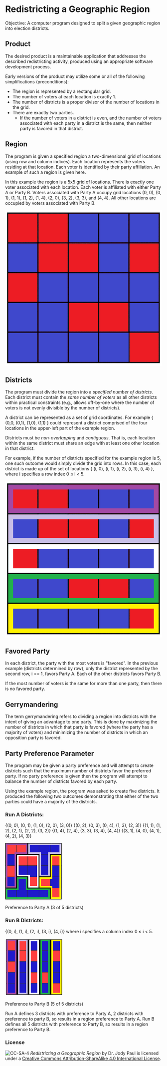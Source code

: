 # Redistricting a Geographic Region

Objective: A computer program designed to split a given geographic region into election districts.

## Product
The desired product is a maintainable application that addresses the described redistricting activity, produced using an appropriate software development process.

Early versions of the product may utilize some or all of the following simplifications (preconditions):

* The region is represented by a rectangular grid.
* The number of voters at each location is exactly 1.
* The number of districts is a proper divisor of the number of locations in the grid.
* There are exactly two parties.
  * If the number of voters in a district is even, and the number of voters associated with each party in a district is the same, then neither party is favored in that district.

## Region
The program is given a specified region a two-dimensional grid of locations (using row and column indices).  Each location represents the voters residing at that location.  Each voter is identified by their party affiliation.  An example of such a region is given here.

In this example the region is a 5x5 grid of locations. There is exactly one voter associated with each location. Each voter is affiliated with either Party A or Party B. Voters associated with Party A occupy grid locations (0, 0), (0, 1), (1, 1), (1, 2), (1, 4), (2, 0), (3, 2), (3, 3), and (4, 4). All other locations are occupied by voters associated with Party B.

![5x5 Region of Locations matching the textual description](/images/NewfigureA.png)
 
## Districts
The program must divide the region into a _specified number of districts_. Each district must contain the _same number of voters_ as all other districts within practical constraints (e.g., allows off-by-one where the number of voters is not evenly divisible by the number of districts).

A district can be represented as a set of grid coordinates.  For example { (0,0, (0,1), (1,0), (1,1) } could represent a district comprised of the four locations in the upper-left part of the example region.

Districts must be _non-overlapping_ and _contiguous_. That is, each location within the same district must share an edge with at least one other location in that district.

For example, if the number of districts specified for the example region is 5, one such outcome would simply divide the grid into rows.  In this case, each district is made up of the set of locations    { (i, 0), (i, 1), (i, 2), (i, 3), (i, 4) }, where i specifies a row index 0 ≤ i < 5. 
 
![Example Region with Districts by Row](/images/NewfigureB.png)
 
 
## Favored Party
In each district, the party with the most voters is "favored". In the previous example (districts determined by row), only the district represented by the second row, i == 1, favors Party A. Each of the other districts favors Party B.

If the most number of voters is the same for more than one party, then there is no favored party.

## Gerrymandering
The term gerrymandering refers to dividing a region into districts with the intent of giving an advantage to one party. This is done by maximizing the number of districts in which that party is favored (where the party has a majority of voters) and minimizing the number of districts in which an opposition party is favored.

## Party Preference Parameter
The program may be given a party preference and will attempt to create districts such that the maximum number of districts favor the preferred party. If no party preference is given then the program will attempt to balance the number of districts favored by each party.

Using the example region, the program was asked to create five districts. It produced the following two outcomes demonstrating that either of the two parties could have a majority of the districts.

### Run A Districts:  
{(0, 0), (0, 1), (1, 0), (2, 0), (3, 0)}
{(0, 2), (0, 3), (0, 4), (1, 3), (2, 3)}
{(1, 1), (1, 2), (2, 1), (2, 2), (3, 2)}
{(1, 4), (2, 4), (3, 3), (3, 4), (4, 4)} 
{(3, 1), (4, 0), (4, 1), (4, 2), (4, 3)}
 
 ![Gerrymandered grid from Run A - Preference to Party A (3 of 5 districts)](images/NewfigureC.png)  
 
 Preference to Party A (3 of 5 districts)
 
 
### Run B Districts:  
{(0, i), (1, i), (2, i), (3, i), (4, i)} where 
i specifies a column index 0 ≤ i < 5.

![Gerrymandered Grid for Run B - Preference to Party B (5 of 5 districts)](images/NewfigureD.png) 

Preference to Party B (5 of 5 districts)
 
 
Run A defines 3 districts with preference to Party A, 2 districts with preference to party B, so results in a region preference to Party A.
Run B defines all 5 districts with preference to Party B, so results in a region preference to Party B. 



### License
![CC-SA-4](https://licensebuttons.net/l/by-sa/4.0/88x31.png) _Redistricting a Geographic Region_ by Dr. Jody Paul is licensed under a [Creative Commons Attribution-ShareAlike 4.0 International License](http://creativecommons.org/licenses/by-sa/4.0/). 


